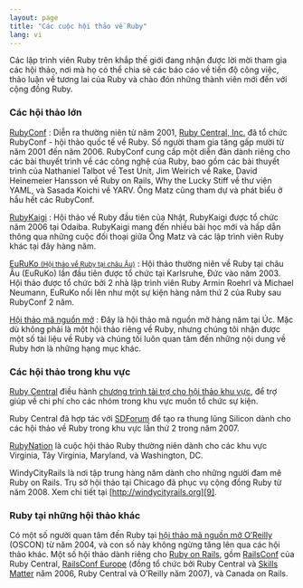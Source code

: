 ```yaml
---
layout: page
title: "Các cuộc hội thảo về Ruby"
lang: vi
---
```


Các lập trình viên Ruby trên khắp thế giới đang nhận được lời mời tham gia các hội thảo, 
nơi mà họ có thể chia sẻ các báo cáo về tiến độ công việc, 
thảo luận về tương lai của Ruby và chào đón những thành viên mới đến với cộng đồng Ruby. 

### Các hội thảo lớn

[RubyConf][1]
: Diễn ra thường niên từ năm 2001, [Ruby Central, Inc.][2] đã tổ chức RubyConf - 
hội thảo quốc tế về Ruby. Số người tham gia tăng gấp mười từ năm 2001 đến năm 2006. 
RubyConf cung cấp một diễn đàn dành riêng cho các bài thuyết trình về các công nghệ của Ruby, 
bao gồm các bài thuyết trình của Nathaniel Talbot về Test Unit, Jim Weirich về Rake, 
David Heinemeier Hansson về Ruby on Rails, Why the Lucky Stiff về thư viện YAML, 
và Sasada Koichi về YARV. Ông Matz cũng tham dự và phát biểu ở  hầu hết các RubyConf.

[RubyKaigi][3]
: Hội thảo về Ruby đầu tiên của Nhật, RubyKaigi được tổ chức năm 2006 tại Odaiba. 
RubyKaigi mang đến nhiều bài học mới và hấp dẫn thông qua những cuộc đối thoại giữa Ông Matz 
và các lập trình viên Ruby khác tại đây hàng năm. 

[EuRuKo <small>(Hội thảo về Ruby tại châu Âu)</small>][4]
: Hội thảo thường niên về Ruby tại châu Âu (EuRuKo) lần đầu tiên được tổ chức tại Karlsruhe, 
Đức vào năm 2003. Hội thảo được tổ chức bởi 2 nhà lập trình viên Ruby Armin Roehrl và 
Michael Neumann, EuRuKo nổi lên như một sự kiện hàng năm thứ 2 của Ruby sau RubyConf 2 năm.

[Hội thảo mã nguồn mở][5]
: Đây là hội thảo mã nguồn mở hàng năm tại Úc. Mặc dù không phải là một hội thảo riêng về Ruby, 
nhưng chúng tôi nhận được một số tài liệu về Ruby và chúng tôi luôn quan tâm đến những nội dung về 
Ruby hơn là những hạng mục khác.

### Các hội thảo trong khu vực

[Ruby Central][2] điều hành [chương trình tài trợ cho hội thảo khu vực][6], 
để trợ giúp về chi phí cho các nhóm trong khu vực muốn tổ chức sự kiện.

Ruby Central đã hợp tác với [SDForum][7] để tạo ra thung lũng Silicon dành cho các 
hội thảo về Ruby trong khu vực lần thứ 2 trong năm 2007.

[RubyNation][8] là cuộc hội thảo Ruby thường niên dành cho các khu vực Virginia, 
Tây Virginia, Maryland, và Washington, DC.

WindyCityRails là nơi tập trung hàng năm dành cho những người đam mê Ruby on Rails. 
Trụ sở hội thảo tại Chicago đã phục vụ cộng đồng Ruby từ năm 2008. 
Xem chi tiết tại [http://windycityrails.org][9].

### Ruby tại những hội thảo khác
Có một số người quan tâm đến Ruby tại [hội thảo mã nguồn mở O’Reilly][10]
(OSCON) từ năm 2004, và con số này không ngừng tăng lên qua các hội thảo khác. 
Một số hội thảo dành riêng cho [Ruby on Rails][11], gồm [RailsConf][12] của Ruby Central, 
[RailsConf Europe][13] (đồng tổ chức bởi Ruby Central và  [Skills Matter][14] năm 2006, 
Ruby Central và O’Reilly năm 2007), và Canada on Rails.



[1]: http://rubyconf.org/
[2]: http://www.rubycentral.org
[3]: http://rubykaigi.org/
[4]: http://euruko.org
[5]: http://www.osdc.com.au/
[6]: http://www.rubycentral.org/rcg2006.pdf
[7]: http://www.sdforum.org
[8]: http://rubynation.org/
[9]: http://windycityrails.org
[10]: http://conferences.oreillynet.com/os2006/
[11]: http://www.rubyonrails.org
[12]: http://www.railsconf.org
[13]: http://europe.railsconf.org
[14]: http://www.skillsmatter.com
